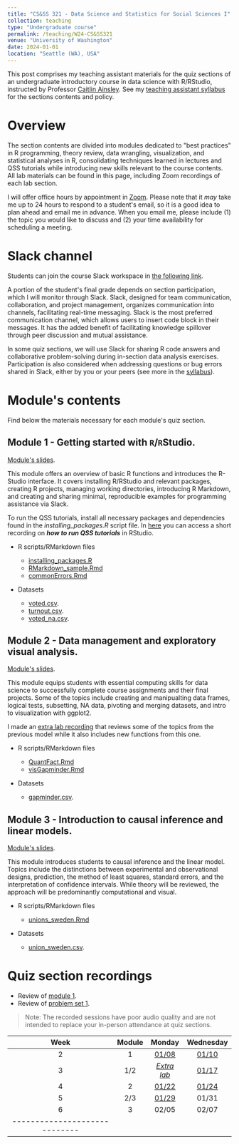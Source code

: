 ```yaml
---
title: "CS&SS 321 - Data Science and Statistics for Social Sciences I"
collection: teaching
type: "Undergraduate course"
permalink: /teaching/W24-CS&SS321
venue: "University of Washington"
date: 2024-01-01
location: "Seattle (WA), USA"
---
```



This post comprises my teaching assistant materials for the quiz sections of an undergraduate introductory course in data science with R/RStudio, instructed by Professor [Caitlin Ainsley](https://www.caitlinainsley.com/). See my [teaching assistant syllabus](https://rllob.github.io/files/CSSS321_WI24_TA_Syllabus.pdf) for the sections contents and policy.



Overview
======

The section contents are divided into modules dedicated to "best practices" in R programming, theory review, data wrangling, visualization, and statistical analyses in R, consolidating techniques learned in lectures and QSS tutorials while introducing new skills relevant to the course contents. All lab materials can be found in this page, including Zoom recordings of each lab section.

I will offer office hours by appointment in [Zoom](https://washington.zoom.us/j/3542421158). Please note that it *may* take me up to 24 hours to respond to a student's email, so it is a good idea to plan ahead and email me in advance. When you email me, please include (1) the topic you would like to discuss and (2) your time availability for scheduling a meeting.


Slack channel
======

Students can join the course Slack workspace in [the following link](https://join.slack.com/t/uw-csss321-w24-acad/shared_invite/zt-2a1h6cy5i-UWyjRCfzUEIczJJvVC3M7A).

A portion of the student's final grade depends on section participation, which I will monitor through Slack. Slack, designed for team communication, collaboration, and project management, organizes communication into channels, facilitating real-time messaging. Slack is the most preferred communication channel, which allows users to insert code block in their messages. It has the added benefit of facilitating knowledge spillover through peer discussion and mutual assistance.

In some quiz sections, we will use Slack for sharing R code answers and collaborative problem-solving during in-section data analysis exercises. Participation is also considered when addressing questions or bug errors shared in Slack, either by you or your peers (see more in the [syllabus](https://rllob.github.io/files/CSSS321_WI24_TA_Syllabus.pdf)).


Module's contents
======

Find below the materials necessary for each module's quiz section.

Module 1 - Getting started with `R`/`R`Studio.
------
[Module's slides](https://rllob.github.io/files/module1_intro.pdf).

This module offers an overview of basic R functions and introduces the R-Studio interface. It covers installing R/RStudio and relevant packages, creating R projects, managing working directories, introducing R Markdown, and creating and sharing minimal, reproducible examples for programming assistance via Slack. 

To run the QSS tutorials, install all necessary packages and dependencies found in the *installing_packages.R* script file. In [here](https://washington.zoom.us/rec/share/B4revCvyR2p_9THnz1VKnp9mb35xwMuAEs48vbs3GNyA0OhjjT-xgg2tLj_60K5f.V3jIi_NH981s2vrI) you can access a short recording on ***how to run QSS tutorials*** in RStudio.

- R scripts/RMarkdown files
    - [installing_packages.R](https://rllob.github.io/scripts/installing_packages.R)
    - [RMarkdown_sample.Rmd](https://github.com/rllob/rllob.github.io/blob/master/scripts/RMarkdown_sample.Rmd)
    - [commonErrors.Rmd](https://github.com/rllob/rllob.github.io/blob/master/scripts/commonErrors.Rmd)

- Datasets 
    - [voted.csv](https://rllob.github.io/datasets/voted.csv).
    - [turnout.csv](https://rllob.github.io/datasets/turnout.csv).
    - [voted_na.csv](https://rllob.github.io/datasets/voted_na.csv).


Module 2 - Data management and exploratory visual analysis.
------
[Module's slides](https://rllob.github.io/files/module2_EDA.pdf).

This module equips students with essential computing skills for data science to successfully complete course assignments and their final projects. Some of the topics include creating and manipualting data frames, logical tests, subsetting, NA data, pivoting and merging datasets, and intro to visualization with ggplot2.

I made an [extra lab recording](https://washington.zoom.us/rec/share/729gbrYcd-6vpguX-ZNvlZFkmhAD6MyoBERV4LE0K6xGOr8l8aOGPVxd4ZETlLAB.rM0zctc5JDLQjyp-) that reviews some of the topics from the previous model while it also includes new functions from this one.


- R scripts/RMarkdown files
    - [QuantFact.Rmd](https://github.com/rllob/rllob.github.io/blob/master/scripts/QuantFact.Rmd)
    - [visGapminder.Rmd](https://github.com/rllob/rllob.github.io/blob/master/scripts/visGapminder.Rmd)

- Datasets 
    - [gapminder.csv](https://rllob.github.io/datasets/gapminder.csv).



Module 3 - Introduction to causal inference and linear models.
------
[Module's slides](https://rllob.github.io/files/module3.pdf).

This module introduces students to causal inference and the linear model. Topics include the distinctions between experimental and observational designs, prediction, the method of least squares, standard errors, and the interpretation of confidence intervals. While theory will be reviewed, the approach will be predominantly computational and visual.


- R scripts/RMarkdown files
    - [unions_sweden.Rmd](https://github.com/rllob/rllob.github.io/blob/master/scripts/unions_sweden.Rmd)
    
- Datasets 
    - [union_sweden.csv](https://rllob.github.io/datasets/union_sweden.csv).
    



Quiz section recordings
======

- Review of [module 1](https://washington.zoom.us/rec/share/729gbrYcd-6vpguX-ZNvlZFkmhAD6MyoBERV4LE0K6xGOr8l8aOGPVxd4ZETlLAB.rM0zctc5JDLQjyp-).
- Review of [problem set 1](https://washington.zoom.us/rec/share/t9PnOoAxMjYTm5vg1QVZZHQaQDD8b8tJv-HEMx52CHSXMUb-P07rhQxzWTjidEtb.66OyEmjwoWmBgGCu).


> Note: The recorded sessions have poor audio quality and are not intended to replace your in-person attendance at quiz sections.


| Week | Module | Monday | Wednesday |
|:--------:|:--------:|:-------:|:--------:|
| 2   | 1 | [01/08](https://washington.zoom.us/rec/share/PrGvz8fUe_yE2Ty7hjDtn0-WbrFa-04LxPE_qpEHKuAnD9tjs3VszeZG_wE_pvF9.Qm04E1_ifxN3l5Uj)   | [01/10](https://washington.zoom.us/rec/share/VReTBpc4Xtf5auO329NxCKllupwEkBIzwr3UgUpRUExkRq75h_uNtbXj1sCuWL1s.J4DrDqlOuRNl7LKf)   |
| 3  | 1/2  |  [*Extra lab*]((https://washington.zoom.us/rec/share/729gbrYcd-6vpguX-ZNvlZFkmhAD6MyoBERV4LE0K6xGOr8l8aOGPVxd4ZETlLAB.rM0zctc5JDLQjyp-))  | [01/17](https://washington.zoom.us/rec/share/SZ9fBkAl9ZUBwjJYdXpambIMCDc-P6S2fP_qbftECsmk1pNbHjElIKnjB9ZI1L5z.ZEMi91Xq4gofM2_K)   |
| 4  | 2  |  [01/22](https://washington.zoom.us/rec/share/k5axqSoH9rdQhiWMaUvSgxtVmZuHILzXrRsO9KAd-JPTo3k5EqEtjCS5dtsyxKwP.qTjN1bhXtRQ3pSp6)  | [01/24](https://washington.zoom.us/rec/share/Y6CQfJUWVFP8M5XqHS3i5yg-Dfmfo9zZnoNSQBUv5VhuUw-pNmZM_EroyQ3ZfbiU.6-s_kuFjcMvXYhAN)   |
| 5  | 2/3  |  [01/29](https://washington.zoom.us/rec/share/4Pf93Eq6Lp9B-FsJ3q8xzEejM1--22z88BKlky0HSSjaA_qY9QucxKx-AeOFknq8.sVWUkLAzA9j6ipbw)  | 01/31   |
| 6  | 3  |  02/05  | 02/07   |
|-----------------------------|

